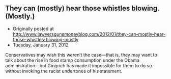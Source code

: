 ## They can (mostly) hear those whistles blowing. (Mostly.)

 * Originally posted at http://www.lawyersgunsmoneyblog.com/2012/01/they-can-mostly-hear-those-whistles-blowing-mostly
 * Tuesday, January 31, 2012

Conservatives may wish this weren’t the case—that is, they may want to talk about the rise in food stamp consumption under the Obama administration—but Gingrich has made it impossible for them to do so without invoking the racist undertones of his statement.